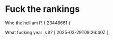 # Fuck the rankings

Who the hell am I?
{ 23448661 }

What fucking year is it?
[ 2025-03-29T08:26:40Z ]
